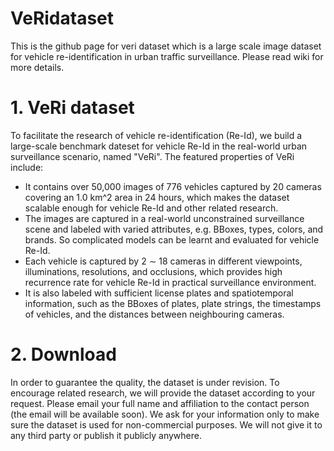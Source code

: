 # VeRidataset
This is the github page for veri dataset which is a large scale image dataset for vehicle re-identification in urban traffic surveillance.
Please read wiki for more details.

# 1. VeRi dataset
To facilitate the research of vehicle re-identification (Re-Id), we build a large-scale benchmark dateset for vehicle Re-Id in the real-world urban surveillance scenario, named "VeRi". The featured properties of VeRi include:

* It contains over 50,000 images of 776 vehicles captured by 20 cameras covering an 1.0 km^2 area in 24 hours, which makes the dataset scalable enough for vehicle Re-Id and other related research.
* The images are captured in a real-world unconstrained surveillance scene and labeled with varied attributes, e.g. BBoxes, types, colors, and brands. So complicated models can be learnt and evaluated for vehicle Re-Id.
* Each vehicle is captured by 2 ∼ 18 cameras in different viewpoints, illuminations, resolutions, and occlusions, which provides high recurrence rate for vehicle Re-Id in practical surveillance environment.
* It is also labeled with sufficient license plates and spatiotemporal information, such as the BBoxes of plates, plate strings, the timestamps of vehicles, and the distances between neighbouring cameras.

# 2. Download
In order to guarantee the quality, the dataset is under revision. To encourage related research, we will provide the dataset according to your request. Please email your full name and affiliation to the contact person (the email will be available soon). We ask for your information only to make sure the dataset is used for non-commercial purposes. We will not give it to any third party or publish it publicly anywhere.

